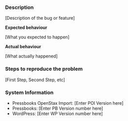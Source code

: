 ### Description 

[Description of the bug or feature]

**Expected behaviour** 

[What you expected to happen]

**Actual behaviour** 

[What actually happened]

### Steps to reproduce the problem

[First Step, Second Step, etc]

### System Information

- Pressbooks OpenStax Import: [Enter POI Version here] 
- Pressbooks: [Enter PB Version number here] 
- WordPress: [Enter WP Version number here] 
